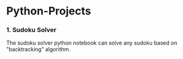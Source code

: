 # Python-Projects
### 1. Sudoku Solver
The sudoku solver python notebook can solve any sudoku based on "backtracking" algorithm.  
